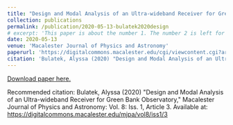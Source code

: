 ```yaml
---
title: "Design and Modal Analysis of an Ultra-wideband Receiver for Green Bank Observatory"
collection: publications
permalink: /publication/2020-05-13-bulatek2020design
# excerpt: 'This paper is about the number 1. The number 2 is left for future work.'
date: 2020-05-13
venue: 'Macalester Journal of Physics and Astronomy'
paperurl: 'https://digitalcommons.macalester.edu/cgi/viewcontent.cgi?article=1151&context=mjpa'
citation: 'Bulatek, Alyssa (2020) "Design and Modal Analysis of an Ultra-wideband Receiver for Green Bank Observatory," Macalester Journal of Physics and Astronomy: Vol. 8: Iss. 1, Article 3. Available at: https://digitalcommons.macalester.edu/mjpa/vol8/iss1/3'
---
```


[Download paper here.](https://digitalcommons.macalester.edu/cgi/viewcontent.cgi?article=1151&context=mjpa)

Recommended citation: Bulatek, Alyssa (2020) "Design and Modal Analysis of an Ultra-wideband Receiver for Green Bank Observatory," Macalester Journal of Physics and Astronomy: Vol. 8: Iss. 1, Article 3. Available at: https://digitalcommons.macalester.edu/mjpa/vol8/iss1/3